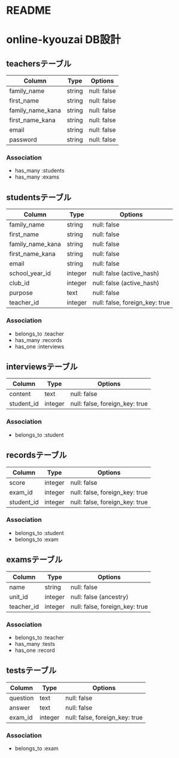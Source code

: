 # README
# online-kyouzai DB設計

## teachersテーブル
|Column            |Type    |Options      |
|------------------|--------|-------------|
|family_name       | string | null: false |
|first_name        | string | null: false |
|family_name_kana  | string | null: false |
|first_name_kana   | string | null: false |
|email             | string | null: false |
|password          | string | null: false |
### Association
- has_many :students
- has_many :exams


## studentsテーブル
|Column            |Type     |Options                         |
|------------------|---------|--------------------------------|
|family_name       | string  | null: false                    |
|first_name        | string  | null: false                    |
|family_name_kana  | string  | null: false                    |
|first_name_kana   | string  | null: false                    |
|email             | string  | null: false                    |
|school_year_id    | integer | null: false  (active_hash)     |
|club_id           | integer | null: false  (active_hash)     |
|purpose           | text    | null: false                    |
|teacher_id        | integer | null: false, foreign_key: true |
### Association
- belongs_to :teacher
- has_many :records
- has_one :interviews


## interviewsテーブル
|Column            |Type     |Options                         |
|------------------|---------|--------------------------------|
|content           | text    | null: false                    |
|student_id        | integer | null: false, foreign_key: true |
### Association
- belongs_to :student


## recordsテーブル
|Column            |Type     |Options                         |
|------------------|---------|--------------------------------|
|score             | integer | null: false                    |
|exam_id           | integer | null: false, foreign_key: true |
|student_id        | integer | null: false, foreign_key: true |
### Association
- belongs_to :student
- belongs_to :exam


## examsテーブル
|Column            |Type     |Options                         |
|------------------|---------|--------------------------------|
|name              | string  | null: false                    |
|unit_id           | integer | null: false  (ancestry)        |
|teacher_id        | integer | null: false, foreign_key: true |
### Association
- belongs_to :teacher
- has_many :tests
- has_one :record


## testsテーブル
|Column            |Type     |Options                         |
|------------------|---------|--------------------------------|
|question          | text    | null: false                    |
|answer            | text    | null: false                    |
|exam_id           | integer | null: false, foreign_key: true |
### Association
- belongs_to :exam